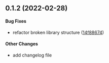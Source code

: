 <a name=""></a>
## 0.1.2 (2022-02-28)


#### Bug Fixes

*   refactor broken library structure ([14f88674](14f88674))


#### Other Changes

*   add changelog file

